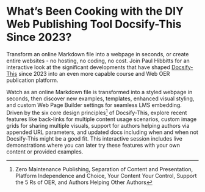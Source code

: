 # What’s Been Cooking with the DIY Web Publishing Tool Docsify-This Since 2023?

Transform an online Markdown file into a webpage in seconds, or create entire websites - no hosting, no coding, no cost. Join Paul Hibbitts for an interactive look at the significant developments that have shaped [Docsify-This](https://docsify-this.net) since 2023 into an even more capable course and Web OER publication platform.

Watch as an online Markdown file is transformed into a styled webpage in seconds, then discover new  examples, templates, enhanced visual styling, and custom Web Page Builder settings for seamless LMS embedding. Driven by the six core design principles[^1] of Docsify-This, explore recent features like back-links for multiple content usage scenarios, custom image grids for sharing multiple visuals, support for authors helping authors via appended URL parameters, and updated docs including when and when not Docsify-This might be a good fit. This interactive session includes live demonstrations where you can later try these features with your own content or provided examples.

[^1]: Zero Maintenance Publishing, Separation of Content and Presentation, Platform Independence and Choice, Your Content Your Control, Support the 5 Rs of OER, and Authors Helping Other Authors
